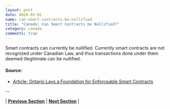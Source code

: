 ```yaml
---
layout: post
date: 0020-02-01
name: can-smart-contracts-be-nullified
title: "Canada: Can Smart Contracts be Nullified?"
category: canada
comments: true
---
```


Smart contracts can currently be nullified. Currently smart contracts are not recognized under Canadian Law, and thus transactions done under them deemed illegitimate can be nullified.

#### Source: 
- [Article: Ontario Lays a Foundation for Enforceable Smart Contracts](http://www.slaw.ca/2017/11/27/beyond-the-bitcoin-crash-ontario-law-lays-a-foundation-for-enforceable-smart-contracts/)


-- 

| **[Previous Section](https://neo-project.github.io/global-blockchain-compliance-hub//canada/canada-smart-contracts.html)** | **[Next Section]( https://neo-project.github.io/global-blockchain-compliance-hub//canada/canada-suggested-readings.html)** |
